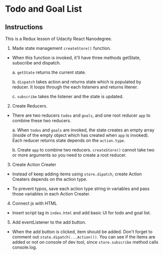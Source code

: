 # Todo and Goal List

## Instructions
This is a Redux lesson of Udacity React Nanodegree.

1. Made state management `createStore()` function.
- When this function is invoked, it'll have three methods  getState, subscribe and dispatch.

    a. `getState` returns the current state.

    b. `dispatch` takes action and returns state which is populated by reducer. It loops through the each listeners and returns litener.

    c. `subscribe` takes the listener and the state is updated. 


2. Create Reducers.
- There are two reducers `todos` and `goals`, and one root reducer `app` to combine these two reducers.

    a. When `todos` and `goals` are invoked, the state creates an empty array (inside of the empty object which has created when `app` is invoked). Each reducer returns state depends on the `action.type`.

    b. Create `app` to combine two reducers. `createStore()` cannot take two or more arguments so you need to create a root reducer.


3. Create Action Creater
- Instead of keep adding items using `store.dipatch`, create Action Creaters depends on the action type.

- To prevent typos, save each action type string in variables and pass those variables in each Action Creater.


4. Connect js with HTML
- Insert script tag in `index.html` and add basic UI for todo and goal list.


5. Add eventListener to the add button.
- When the add button is clicked, item should be added. Don't forget to comment out `state.dipatch(...Action())`. You can see if the items are added or not on console of dev tool, since `store.subscribe` method calls console.log.

